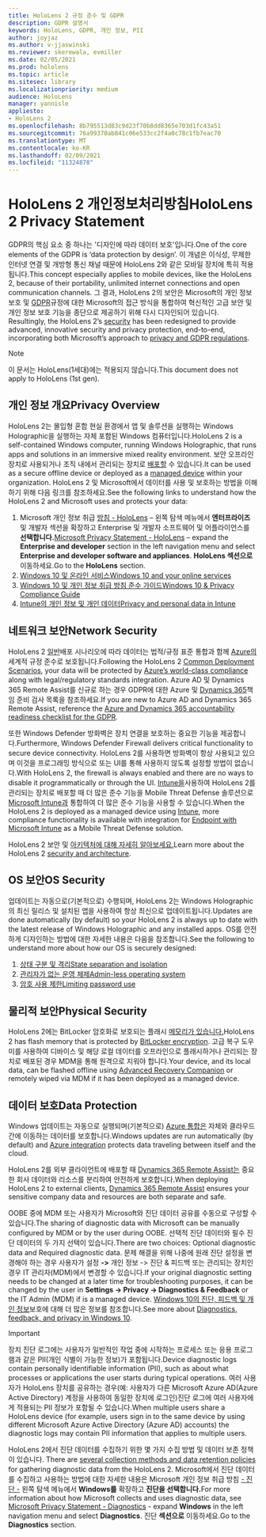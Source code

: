 ```yaml
---
title: HoloLens 2 규정 준수 및 GDPR
description: GDPR 설명서
keywords: HoloLens, GDPR, 개인 정보, PII
author: joyjaz
ms.author: v-jjaswinski
ms.reviewer: skerewala, evmiller
ms.date: 02/05/2021
ms.prod: hololens
ms.topic: article
ms.sitesec: library
ms.localizationpriority: medium
audience: HoloLens
manager: yannisle
appliesto:
- HoloLens 2
ms.openlocfilehash: 8b795513d83c9d23f70b8dd8365e703d1fc43a51
ms.sourcegitcommit: 76a99370ab841c06e533cc2f4a0c78c1fb7eac70
ms.translationtype: MT
ms.contentlocale: ko-KR
ms.lasthandoff: 02/09/2021
ms.locfileid: "11324878"
---
```

# <span data-ttu-id="dc6ef-104">HoloLens 2 개인정보처리방침</span><span class="sxs-lookup"><span data-stu-id="dc6ef-104">HoloLens 2 Privacy Statement</span></span>

<span data-ttu-id="dc6ef-105">GDPR의 핵심 요소 중 하나는 '디자인에 따라 데이터 보호'입니다.</span><span class="sxs-lookup"><span data-stu-id="dc6ef-105">One of the core elements of the GDPR is ‘data protection by design’.</span></span> <span data-ttu-id="dc6ef-106">이 개념은 이식성, 무제한 인터넷 연결 및 개방형 통신 채널 때문에 HoloLens 2와 같은 모바일 장치에 특히 적용됩니다.</span><span class="sxs-lookup"><span data-stu-id="dc6ef-106">This concept especially applies to mobile devices, like the HoloLens 2, because of their portability, unlimited internet connections and open communication channels.</span></span> <span data-ttu-id="dc6ef-107">그 결과, HoloLens 2의 보안은 Microsoft의 개인 정보 보호 및 [GDPR](https://privacy.microsoft.com/)규정에 대한 Microsoft의 접근 방식을 통합하여 혁신적인 고급 보안 및 개인 정보 보호 기능을 종단으로 제공하기 위해 다시 디자인되어 있습니다. [](https://docs.microsoft.com/hololens/security-architecture)</span><span class="sxs-lookup"><span data-stu-id="dc6ef-107">Resultingly, the HoloLens 2’s [security](https://docs.microsoft.com/hololens/security-architecture) has been redesigned to provide advanced, innovative security and privacy protection, end-to-end, incorporating both Microsoft’s approach to [privacy and GDPR regulations](https://privacy.microsoft.com/).</span></span>

 >[!NOTE]
> <span data-ttu-id="dc6ef-108">이 문서는 HoloLens(1세대)에는 적용되지 않습니다.</span><span class="sxs-lookup"><span data-stu-id="dc6ef-108">This document does not apply to HoloLens (1st gen).</span></span>

## <span data-ttu-id="dc6ef-109">개인 정보 개요</span><span class="sxs-lookup"><span data-stu-id="dc6ef-109">Privacy Overview</span></span>

<span data-ttu-id="dc6ef-110">HoloLens 2는 몰입형 혼합 현실 환경에서 앱 및 솔루션을 실행하는 Windows Holographic을 실행하는 자체 포함된 Windows 컴퓨터입니다.</span><span class="sxs-lookup"><span data-stu-id="dc6ef-110">HoloLens 2 is a self-contained Windows computer, running Windows Holographic, that runs apps and solutions in an immersive mixed reality environment.</span></span> <span data-ttu-id="dc6ef-111">보안 오프라인 장치로 사용되거나 조직 내에서 관리되는 장치로 [배포할](https://docs.microsoft.com/mem/intune/fundamentals/windows-holographic-for-business) 수 있습니다.</span><span class="sxs-lookup"><span data-stu-id="dc6ef-111">It can be used as a secure offline device or deployed as a [managed device](https://docs.microsoft.com/mem/intune/fundamentals/windows-holographic-for-business) within your organization.</span></span> <span data-ttu-id="dc6ef-112">HoloLens 2 및 Microsoft에서 데이터를 사용 및 보호하는 방법을 이해하기 위해 다음 링크를 참조하세요.</span><span class="sxs-lookup"><span data-stu-id="dc6ef-112">See the following links to understand how the HoloLens 2 and Microsoft uses and protects your data:</span></span>
1. <span data-ttu-id="dc6ef-113">Microsoft 개인 정보 취급 [방침 - HoloLens](https://privacy.microsoft.com/privacystatement) – 왼쪽 탐색 메뉴에서 **엔터프라이즈** 및 개발자 섹션을 확장하고 Enterprise 및 개발자 소프트웨어 및 어플라이언스를 **선택합니다.**</span><span class="sxs-lookup"><span data-stu-id="dc6ef-113">[Microsoft Privacy Statement - HoloLens](https://privacy.microsoft.com/privacystatement) – expand the **Enterprise and developer** section in the left navigation menu and select **Enterprise and developer software and appliances**.</span></span> <span data-ttu-id="dc6ef-114">**HoloLens 섹션으로** 이동하세요.</span><span class="sxs-lookup"><span data-stu-id="dc6ef-114">Go to the **HoloLens** section.</span></span>
2.  [<span data-ttu-id="dc6ef-115">Windows 10 및 온라인 서비스</span><span class="sxs-lookup"><span data-stu-id="dc6ef-115">Windows 10 and your online services</span></span>](https://privacy.microsoft.com/windows10privacy)
3.  [<span data-ttu-id="dc6ef-116">Windows 10 및 개인 정보 취급 방침 준수 가이드</span><span class="sxs-lookup"><span data-stu-id="dc6ef-116">Windows 10 & Privacy Compliance Guide</span></span>](https://docs.microsoft.com/windows/privacy/windows-10-and-privacy-compliance)
4.  [<span data-ttu-id="dc6ef-117">Intune의 개인 정보 및 개인 데이터</span><span class="sxs-lookup"><span data-stu-id="dc6ef-117">Privacy and personal data in Intune</span></span>](https://docs.microsoft.com/mem/intune/protect/privacy-personal-data)

## <span data-ttu-id="dc6ef-118">네트워크 보안</span><span class="sxs-lookup"><span data-stu-id="dc6ef-118">Network Security</span></span>
<span data-ttu-id="dc6ef-119">HoloLens 2 [일반](https://docs.microsoft.com/hololens/common-scenarios)배포 시나리오에 따라 데이터는 법적/규정 표준 통합과 함께 [Azure의](https://docs.microsoft.com/azure/compliance/) 세계적 규정 준수로 보호됩니다.</span><span class="sxs-lookup"><span data-stu-id="dc6ef-119">Following the HoloLens 2 [Common Deployment Scenarios](https://docs.microsoft.com/hololens/common-scenarios), your data will be protected by [Azure’s world-class compliance](https://docs.microsoft.com/azure/compliance/) along with legal/regulatory standards integration.</span></span> <span data-ttu-id="dc6ef-120">Azure AD 및 Dynamics 365 Remote Assist를 신규로 하는 경우 GDPR에 대한 Azure 및 [Dynamics 365](https://docs.microsoft.com/compliance/regulatory/gdpr-arc-azure-dynamics)책임 준비 검사 목록을 참조하세요.</span><span class="sxs-lookup"><span data-stu-id="dc6ef-120">If you are new to Azure AD and Dynamics 365 Remote Assist, reference the [Azure and Dynamics 365 accountability readiness checklist for the GDPR](https://docs.microsoft.com/compliance/regulatory/gdpr-arc-azure-dynamics).</span></span>

<span data-ttu-id="dc6ef-121">또한 Windows Defender 방화벽은 장치 연결을 보호하는 중요한 기능을 제공합니다.</span><span class="sxs-lookup"><span data-stu-id="dc6ef-121">Furthermore, Windows Defender Firewall delivers critical functionality to secure device connectivity.</span></span> <span data-ttu-id="dc6ef-122">HoloLens 2를 사용하면 방화벽이 항상 사용되고 있으며 이것을 프로그래밍 방식으로 또는 UI를 통해 사용하지 않도록 설정할 방법이 없습니다.</span><span class="sxs-lookup"><span data-stu-id="dc6ef-122">With HoloLens 2, the firewall is always enabled and there are no ways to disable it programmatically or through the UI.</span></span> <span data-ttu-id="dc6ef-123">[Intune을](https://docs.microsoft.com/mem/intune/protect/device-compliance-get-started)사용하여 HoloLens 2를 관리되는 장치로 배포할 때 더 많은 준수 기능을 Mobile Threat Defense 솔루션으로 [Microsoft Intune과](https://docs.microsoft.com/mem/intune/protect/advanced-threat-protection) 통합하여 더 많은 준수 기능을 사용할 수 있습니다.</span><span class="sxs-lookup"><span data-stu-id="dc6ef-123">When the HoloLens 2 is deployed as a managed device using [Intune](https://docs.microsoft.com/mem/intune/protect/device-compliance-get-started), more compliance functionality is available with integration for [Endpoint with Microsoft Intune](https://docs.microsoft.com/mem/intune/protect/advanced-threat-protection) as a Mobile Threat Defense solution.</span></span> 

<span data-ttu-id="dc6ef-124">HoloLens 2 보안 및 [아키텍처에 대해 자세히 알아보세요.](https://docs.microsoft.com/hololens/security-architecture)</span><span class="sxs-lookup"><span data-stu-id="dc6ef-124">Learn more about the HoloLens 2 [security and architecture](https://docs.microsoft.com/hololens/security-architecture).</span></span>

## <span data-ttu-id="dc6ef-125">OS 보안</span><span class="sxs-lookup"><span data-stu-id="dc6ef-125">OS Security</span></span>
<span data-ttu-id="dc6ef-126">업데이트는 자동으로(기본적으로) 수행되며, HoloLens 2는 Windows Holographic의 최신 릴리스 및 설치된 앱을 사용하여 항상 최신으로 업데이트됩니다.</span><span class="sxs-lookup"><span data-stu-id="dc6ef-126">Updates are done automatically (by default) so your HoloLens 2 is always up to date with the latest release of Windows Holographic and any installed apps.</span></span> <span data-ttu-id="dc6ef-127">OS를 안전하게 디자인하는 방법에 대한 자세한 내용은 다음을 참조합니다.</span><span class="sxs-lookup"><span data-stu-id="dc6ef-127">See the following to understand more about how our OS is securely designed:</span></span>
1. [<span data-ttu-id="dc6ef-128">상태 구분 및 격리</span><span class="sxs-lookup"><span data-stu-id="dc6ef-128">State separation and isolation</span></span>](https://docs.microsoft.com/hololens/security-state-separation-isolation)
1. [<span data-ttu-id="dc6ef-129">관리자가 없는 운영 체제</span><span class="sxs-lookup"><span data-stu-id="dc6ef-129">Admin-less operating system</span></span>](https://docs.microsoft.com/hololens/security-adminless-os)
1. [<span data-ttu-id="dc6ef-130">암호 사용 제한</span><span class="sxs-lookup"><span data-stu-id="dc6ef-130">Limiting password use</span></span>](https://docs.microsoft.com/hololens/security-limiting-password-use)

## <span data-ttu-id="dc6ef-131">물리적 보안</span><span class="sxs-lookup"><span data-stu-id="dc6ef-131">Physical Security</span></span>
<span data-ttu-id="dc6ef-132">HoloLens 2에는 BitLocker 암호화로 보호되는 플래시 [메모리가 있습니다.](https://docs.microsoft.com/hololens/security-encryption-data-protection)</span><span class="sxs-lookup"><span data-stu-id="dc6ef-132">HoloLens 2 has flash memory that is protected by [BitLocker encryption](https://docs.microsoft.com/hololens/security-encryption-data-protection).</span></span> <span data-ttu-id="dc6ef-133">고급 복구 도우미를 사용하여 디바이스 및 [](https://www.microsoft.com/p/advanced-recovery-companion/9p74z35sfrs8#activetab=pivot:overviewtab) 해당 로컬 데이터를 오프라인으로 플래시하거나 관리되는 장치로 배포된 경우 MDM을 통해 원격으로 지워야 합니다.</span><span class="sxs-lookup"><span data-stu-id="dc6ef-133">Your device, and its local data, can be flashed offline using [Advanced Recovery Companion](https://www.microsoft.com/p/advanced-recovery-companion/9p74z35sfrs8#activetab=pivot:overviewtab) or remotely wiped via MDM if it has been deployed as a managed device.</span></span>

## <span data-ttu-id="dc6ef-134">데이터 보호</span><span class="sxs-lookup"><span data-stu-id="dc6ef-134">Data Protection</span></span>
<span data-ttu-id="dc6ef-135">Windows 업데이트는 자동으로 실행되며(기본적으로) [Azure 통합은](https://docs.microsoft.com/hololens/security-encryption-data-protection#Azure-integration) 자체와 클라우드 간에 이동하는 데이터를 보호합니다.</span><span class="sxs-lookup"><span data-stu-id="dc6ef-135">Windows updates are run automatically (by default) and [Azure integration](https://docs.microsoft.com/hololens/security-encryption-data-protection#Azure-integration) protects data traveling between itself and the cloud.</span></span> 

<span data-ttu-id="dc6ef-136">HoloLens 2를 외부 클라이언트에 배포할 때 [Dynamics 365 Remote Assist는](https://docs.microsoft.com/hololens/hololens2-deployment-guide) 중요한 회사 데이터와 리소스를 분리하여 안전하게 보호합니다.</span><span class="sxs-lookup"><span data-stu-id="dc6ef-136">When deploying HoloLens 2 to external clients, [Dynamics 365 Remote Assist](https://docs.microsoft.com/hololens/hololens2-deployment-guide) ensures your sensitive company data and resources are both separate and safe.</span></span> 

<span data-ttu-id="dc6ef-137">OOBE 중에 MDM 또는 사용자가 Microsoft와 진단 데이터 공유를 수동으로 구성할 수 있습니다.</span><span class="sxs-lookup"><span data-stu-id="dc6ef-137">The sharing of diagnostic data with Microsoft can be manually configured by MDM or by the user during OOBE.</span></span> <span data-ttu-id="dc6ef-138">선택적 진단 데이터와 필수 진단 데이터의 두 가지 선택이 있습니다.</span><span class="sxs-lookup"><span data-stu-id="dc6ef-138">There are two choices: Optional diagnostic data and Required diagnostic data.</span></span> <span data-ttu-id="dc6ef-139">문제 해결을 위해 나중에 원래 진단 설정을 변경해야 하는 경우 사용자가 설정 **->** 개인 정보 -> 진단 & 피드백 또는 관리되는 장치인 경우 IT 관리자(MDM)에서 변경할 수 있습니다.</span><span class="sxs-lookup"><span data-stu-id="dc6ef-139">If your original diagnostic setting needs to be changed at a later time for troubleshooting purposes, it can be changed by the user in **Settings -> Privacy -> Diagnostics & Feedback** or the IT Admin (MDM) if is a managed device.</span></span> <span data-ttu-id="dc6ef-140">[Windows 10의 진단, 피드백 및 개인 정보](https://support.microsoft.com/windows/diagnostics-feedback-and-privacy-in-windows-10-28808a2b-a31b-dd73-dcd3-4559a5199319)보호에 대해 더 많은 정보를 참조합니다.</span><span class="sxs-lookup"><span data-stu-id="dc6ef-140">See more about [Diagnostics, feedback, and privacy in Windows 10](https://support.microsoft.com/windows/diagnostics-feedback-and-privacy-in-windows-10-28808a2b-a31b-dd73-dcd3-4559a5199319).</span></span>

> [!Important]
> <span data-ttu-id="dc6ef-141">장치 진단 로그에는 사용자가 일반적인 작업 중에 시작하는 프로세스 또는 응용 프로그램과 같은 PII(개인 식별이 가능한 정보)가 포함됩니다.</span><span class="sxs-lookup"><span data-stu-id="dc6ef-141">Device diagnostic logs contain personally identifiable information (PII), such as about what processes or applications the user starts during typical operations.</span></span> <span data-ttu-id="dc6ef-142">여러 사용자가 HoloLens 장치를 공유하는 경우(예: 사용자가 다른 Microsoft Azure AD(Azure Active Directory) 계정을 사용하여 동일한 장치에 로그인)진단 로그에 여러 사용자에게 적용되는 PII 정보가 포함될 수 있습니다.</span><span class="sxs-lookup"><span data-stu-id="dc6ef-142">When multiple users share a HoloLens device (for example, users sign in to the same device by using different Microsoft Azure Active Directory (Azure AD) accounts) the diagnostic logs may contain PII information that applies to multiple users.</span></span>

 

<span data-ttu-id="dc6ef-143">HoloLens 2에서 진단 데이터를 수집하기 위한 몇 가지 수집 방법 및 데이터 보존 정책이 있습니다. [](https://docs.microsoft.com/hololens/hololens-diagnostic-logs)</span><span class="sxs-lookup"><span data-stu-id="dc6ef-143">There are [several collection methods and data retention policies](https://docs.microsoft.com/hololens/hololens-diagnostic-logs) for gathering diagnostic data from the HoloLens 2.</span></span>  <span data-ttu-id="dc6ef-144">Microsoft에서 진단 데이터를 수집하고 사용하는 방법에 대한 자세한 내용은 Microsoft 개인 정보 취급 방침 [- 진단 -](https://privacy.microsoft.com/privacystatement) 왼쪽 탐색 메뉴에서 **Windows를** 확장하고 **진단을 선택합니다.**</span><span class="sxs-lookup"><span data-stu-id="dc6ef-144">For more information about how Microsoft collects and uses diagnostic data, see [Microsoft Privacy Statement - Diagnostics](https://privacy.microsoft.com/privacystatement) - expand **Windows** in the left navigation menu and select **Diagnostics**.</span></span> <span data-ttu-id="dc6ef-145">진단 **섹션으로** 이동하세요.</span><span class="sxs-lookup"><span data-stu-id="dc6ef-145">Go to the **Diagnostics** section.</span></span>
